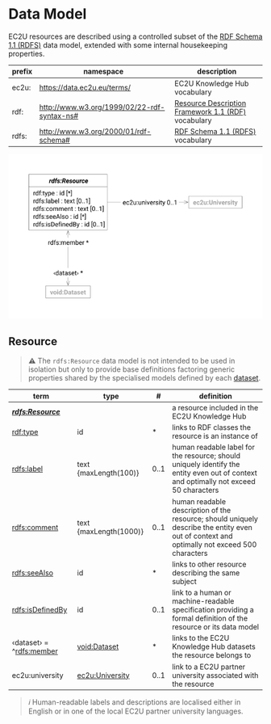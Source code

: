 # Data Model

EC2U resources are described using a controlled subset
of the [RDF Schema 1.1 (RDFS)](https://www.w3.org/TR/rdf11-schema/) data model, extended with some internal
housekeeping properties.

| prefix | namespace                                   | description                                                                                                    |
|--------|---------------------------------------------|----------------------------------------------------------------------------------------------------------------|
| ec2u:  | https://data.ec2u.eu/terms/                 | EC2U Knowledge Hub vocabulary                                                                                  |
| rdf:   | http://www.w3.org/1999/02/22-rdf-syntax-ns# | [Resource Description Framework 1.1 (RDF)](https://www.w3.org/TR/2014/REC-rdf11-concepts-20140225/) vocabulary |
| rdfs:  | http://www.w3.org/2000/01/rdf-schema#       | [RDF Schema 1.1 (RDFS)](https://www.w3.org/TR/rdf11-schema/) vocabulary                                        |

![resource data model](index/resources.svg#75)

## Resource

> **⚠️** The `rdfs:Resource` data model is not intended to be used in isolation but only to provide base
> definitions factoring generic properties shared by the specialised models defined by each [dataset](./index.md).

| term                                                                    | type                               | #    | definition                                                                                                                                  |
|-------------------------------------------------------------------------|------------------------------------|------|---------------------------------------------------------------------------------------------------------------------------------------------|
| ***[rdfs:Resource](https://www.w3.org/TR/rdf-schema/#ch_resource)***    |                                    |      | a resource included in the EC2U Knowledge Hub                                                                                               |
| [rdf:type](https://www.w3.org/TR/rdf-schema/#ch_type)                   | id                                 | *    | links to RDF classes the resource is an instance of                                                                                         |
| [rdfs:label](https://www.w3.org/TR/rdf-schema/#ch_label)                | text {maxLength(100)}              | 0..1 | human readable label for the resource; should uniquely identify the entity even out of context and optimally not exceed 50 characters       |
| [rdfs:comment](https://www.w3.org/TR/rdf-schema/#ch_comment)            | text {maxLength(1000)}             | 0..1 | human readable description of the resource; should uniquely describe the entity even out of context and optimally not exceed 500 characters |
| [rdfs:seeAlso](https://www.w3.org/TR/rdf-schema/#ch_seealso)            | id                                 | *    | links to other resource describing the same subject                                                                                         |
| [rdfs:isDefinedBy](https://www.w3.org/TR/rdf-schema/#ch_isdefinedby)    | id                                 | 0..1 | link to a human or machine-readable specification providing a formal definition of the resource or its data model                           |
| ‹dataset› = ^[rdfs:member](https://www.w3.org/TR/rdf-schema/#ch_member) | [void:Dataset](./index.md)         | *    | links to the EC2U Knowledge Hub datasets the resource belongs to                                                                            |
| ec2u:university                                                         | [ec2u:University](universities.md) | 0..1 | link to a EC2U partner university associated with the resource                                                                              |

> *ℹ️*  Human-readable labels and descriptions are localised either in English or in one of the local EC2U partner
> university languages.
